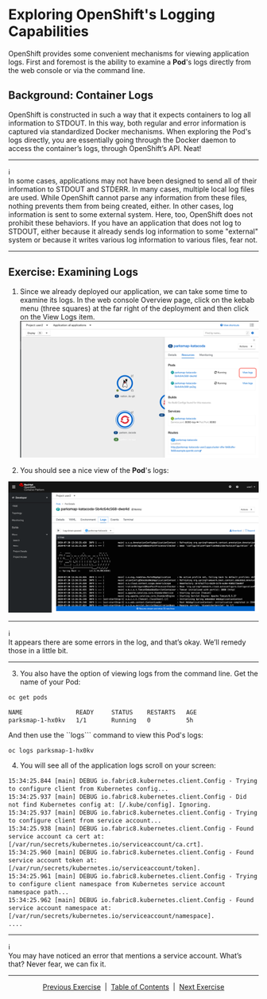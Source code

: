 # Exploring OpenShift's Logging Capabilities

OpenShift provides some convenient mechanisms for viewing application logs. First and foremost is the ability to examine a **Pod**'s logs directly from the web console or via the command line.

## Background: Container Logs

OpenShift is constructed in such a way that it expects containers to log all information to STDOUT. In this way, both regular and error information is captured via standardized Docker mechanisms. When exploring the Pod's logs directly, you are essentially going through the Docker daemon to access the container’s logs, through OpenShift’s API. Neat!
	
___
:information_source:  
In some cases, applications may not have been designed to send all of their information to STDOUT and STDERR. In many cases, multiple local log files are used. While OpenShift cannot parse any information from these files, nothing prevents them from being created, either. In other cases, log information is sent to some external system. Here, too, OpenShift does not prohibit these behaviors. If you have an application that does not log to STDOUT, either because it already sends log information to some "external" system or because it writes various log information to various files, fear not.
___

## Exercise: Examining Logs

1. Since we already deployed our application, we can take some time to examine its logs. In the web console Overview page, click on the kebab menu (three squares) at the far right of the deployment and then click on the View Logs item.
![View Logs](https://github.com/bhandaru/nationalparks-labs/blob/master/images/LogsMenu.png)

2. You should see a nice view of the **Pod**'s logs:

![Application Logs](https://github.com/bhandaru/nationalparks-labs/blob/master/images/ViewLogs.png)

___
:information_source:  
It appears there are some errors in the log, and that’s okay. We’ll remedy those in a little bit.
___

3. You also have the option of viewing logs from the command line. Get the name of your Pod:

```
oc get pods
```
```
NAME               READY     STATUS    RESTARTS   AGE
parksmap-1-hx0kv   1/1       Running   0          5h
```

And then use the ``logs``` command to view this Pod's logs:

```
oc logs parksmap-1-hx0kv
```

4. You will see all of the application logs scroll on your screen:

```
15:34:25.844 [main] DEBUG io.fabric8.kubernetes.client.Config - Trying to configure client from Kubernetes config...
15:34:25.937 [main] DEBUG io.fabric8.kubernetes.client.Config - Did not find Kubernetes config at: [/.kube/config]. Ignoring.
15:34:25.937 [main] DEBUG io.fabric8.kubernetes.client.Config - Trying to configure client from service account...
15:34:25.938 [main] DEBUG io.fabric8.kubernetes.client.Config - Found service account ca cert at: [/var/run/secrets/kubernetes.io/serviceaccount/ca.crt].
15:34:25.960 [main] DEBUG io.fabric8.kubernetes.client.Config - Found service account token at: [/var/run/secrets/kubernetes.io/serviceaccount/token].
15:34:25.961 [main] DEBUG io.fabric8.kubernetes.client.Config - Trying to configure client namespace from Kubernetes service account namespace path...
15:34:25.962 [main] DEBUG io.fabric8.kubernetes.client.Config - Found service account namespace at: [/var/run/secrets/kubernetes.io/serviceaccount/namespace].
....
```
___
:information_source:  
You may have noticed an error that mentions a service account. What’s that? Never fear, we can fix it.
___
<!--
## Exercise: Aggregated Pod Logs

:information_source: This section is only relevant if the aggregated logging capability is available in the OpenShift cluster, as this capability is optional.

When your application consists of only one **Pod** and it never fails, restarts, or has other issues, these ways to view logs may not be so bad. However in a scaled-out application where **Pods** may have restarted, been scaled up or down, or if you just want to get historical information, these mechanisms may be insufficient.

Fortunately, OpenShift provides an optional system for log aggregation that uses Elasticsearch, Fluentd, and Kibana (EFK).

In the OpenShift web console on the **Pod**'s logs page, at the right you will see a "View Archive" link. Go ahead and click it. If you do not see the "archive" link, ensure that you have at least two pods running. If you don’t, use the information you learned in a previous lab to scale up to two instances of the application. You will need to accept the SSL certificate.
View Logs
	

The previous link only appears on the page for the pod logs. If you want to access the Kibana interface at any time, you can do so by using the following URL:

https://kibana.apps.osevg.openshiftworkshop.com

Use the same credentials as with OpenShift

Clicking this link takes you to the Kibana web interface. This interface is secured with OpenShift’s role-based access controls, so you can only see logs for projects that you have access to.
Kibana Interface

The "View Archive" link that you clicked takes you to a default view with a specific search term pre-populated. Kibana will only show you logs where the pod name is parksmap-1-hx0kv and in the Project (namespace) userXY.
	In the following Kibana search(es), replace userXY with the project provided to you and the pod_name to match your pod.

kubernetes.pod_name:"parksmap-1-hx0kv" AND kubernetes.namespace_name:"userXY"

	

If your search returns no hits, try changing the time-picker in the top right-hand corner from the default "Last 15 miutes" to something else, like "The day so far" or "Last 1 hour"

If you want to see all the historical logs for this Project, simply remove the pod name reference and click the magnifying glass or press the enter key.
	In the following Kibana search(es), replace userXY with the project provided to you.

kubernetes.namespace_name:"userXY"

If you click the "x" in the column for the container name, and, in the left bar, click "add" for kubernetes.pod_name, you’ll then see your old Pod's logs, too. Remember, we scaled them down before coming here, so you can see how the log system is keeping a historical record.
Kibana Interface

Try the following search string ensuring that you use the correct name for your project:
	In the following Kibana search(es), replace userXY with the project provided to you.

kubernetes.namespace_name:"userXY" AND message:"Failure executing"
-->


<p align="center">
  <a href="/07%20-%20Exposing%20Applications%20to%20outside%20world.MD">Previous Exercise</a> &nbsp;|
  &nbsp;<a href="/README.md">Table of Contents</a> &nbsp;|
  &nbsp;<a href="/09%20-%20Role%20Based%20Access%20Control.MD">Next Exercise</a>
</p>
